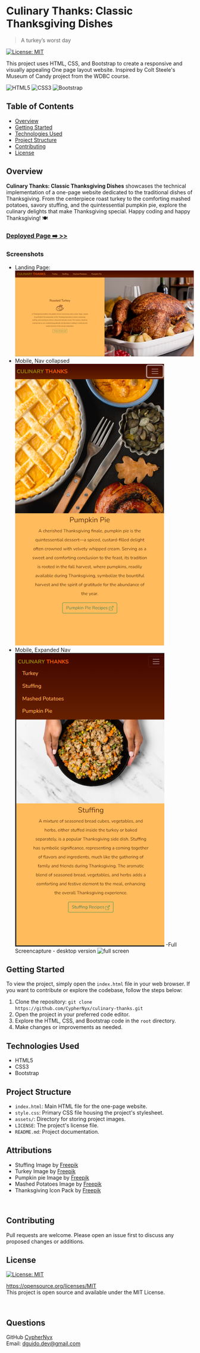 # Culinary Thanks: Classic Thanksgiving Dishes
> A turkey’s worst day

 [![License: MIT](https://img.shields.io/badge/License-MIT-yellow.svg)](https://opensource.org/licenses/MIT)

This project uses HTML, CSS, and Bootstrap to create a responsive and visually appealing One page layout website. Inspired by Colt Steele's Museum of Candy project from the WDBC course.

![HTML5](https://img.shields.io/badge/HTML5-%23E34F26.svg?style=for-the-badge&logo=html5&logoColor=white)
![CSS3](https://img.shields.io/badge/CSS3-%231572B6.svg?style=for-the-badge&logo=css3&logoColor=white)
![Bootstrap](https://img.shields.io/badge/Bootstrap-%23563D7C.svg?style=for-the-badge&logo=bootstrap&logoColor=white)

## Table of Contents

- [Overview](#overview)
- [Getting Started](#getting-started)
- [Technologies Used](#technologies-used)
- [Project Structure](#project-structure)
- [Contributing](#contributing)
- [License](#license)

## Overview

**Culinary Thanks: Classic Thanksgiving Dishes** showcases the technical implementation of a one-page website dedicated to the traditional dishes of Thanksgiving. From the centerpiece roast turkey to the comforting mashed potatoes, savory stuffing, and the quintessential pumpkin pie, explore the culinary delights that make Thanksgiving special. Happy coding and happy Thanksgiving! 🍽

### [Deployed Page ➡️ >>](https://cyphernyx.github.io/culinary-thanks/)

### Screenshots
- Landing Page:
![main](./assets/screencapture_top_page.png)
- Mobile, Nav collapsed
![mobile1](./assets/screencapture_mobile_view.png)
- Mobile, Expanded Nav
![mobile2](./assets/screencapture_mobile_navlinks.png)
-Full Screencapture - desktop version
![full screen](./assets/screencapture-cyphernyx-github-io-culinary-thanks-2023-11-09-11_31_54.png)

## Getting Started
To view the project, simply open the `index.html` file in your web browser. If you want to contribute or explore the codebase, follow the steps below:

1. Clone the repository: `git clone https://github.com/CypherNyx/culinary-thanks.git`
2. Open the project in your preferred code editor.
3. Explore the HTML, CSS, and Bootstrap code in the `root` directory.
4. Make changes or improvements as needed.

## Technologies Used

- HTML5
- CSS3
- Bootstrap

## Project Structure

- `index.html`: Main HTML file for the one-page website.
- `style.css`: Primary CSS file housing the project's stylesheet.
- `assets/`: Directory for storing project images.
- `LICENSE`: The project's license file.
- `README.md`: Project documentation.

## Attributions

- Stuffing Image by <a href="https://www.freepik.com/free-photo/top-view-hands-holding-pan-with-stuffing_9894224.htm#query=stuffing&position=6&from_view=search&track=sph">Freepik</a>
- Turkey Image by <a href="https://www.freepik.com/free-photo/close-up-turkey-prepared-thanksgiving-day_9546190.htm#query=thanksgiving%20turkey&position=10&from_view=search&track=ais">Freepik</a>
- Pumpkin pie Image by <a href="https://www.freepik.com/free-photo/flat-lay-pumpkin-pie-thanksgiving_10302716.htm#query=pumpkin%20pie&position=1&from_view=search&track=ais">Freepik</a>
- Mashed Potatoes Image by <a href="https://www.freepik.com/free-photo/top-view-delicious-mashed-potatoes_7534635.htm#query=thanksgiving%20mashed%20potato&position=1&from_view=search&track=ais">Freepik</a>
- Thanksgiving Icon Pack by <a href="https://www.freepik.com/free-vector/round-background-with-thanksgiving-items_960532.htm#query=thanksgiving%20icons&position=10&from_view=search&track=ais">Freepik</a>



<br>

## Contributing
Pull requests are welcome. Please open an issue first to discuss any proposed changes or additions.
<br>

## License
[![License: MIT](https://img.shields.io/badge/License-MIT-yellow.svg)](https://opensource.org/licenses/MIT)
  
  https://opensource.org/licenses/MIT <br> 
  This project is open source and available under the MIT License.

<br>

  ## Questions
  GitHub [CypherNyx](https://github.com/CypherNyx)<br>
  Email: dguido.dev@gmail.com
